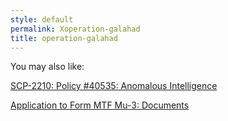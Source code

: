 ```yaml
---
style: default
permalink: Xoperation-galahad
title: operation-galahad
---
```

You may also like:

[SCP-2210: Policy #40535: Anomalous Intelligence](http://scp-wiki.net/scp-2210)

[Application to Form MTF Mu-3: Documents](http://scp-wiki.net/application-to-form-mtf-mu3-supplementary-docs)
